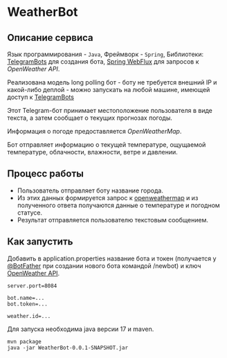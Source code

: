 # WeatherBot

## Описание сервиса

Язык программирования - `Java`, Фреймворк - `Spring`, Библиотеки: [TelegramBots](https://github.com/rubenlagus/TelegramBots) для создания бота, [Spring WebFlux](https://docs.spring.io/spring-framework/reference/web/webflux.html) для запросов к *OpenWeather API*.

Реализована модель long polling бот - боту не требуется внешний IP и какой-либо деплой - можно запускать на любой машине, имеющей доступ к [TelegramBots](https://github.com/rubenlagus/TelegramBots)

Этот Telegram-бот принимает местоположение пользователя в виде текста, а затем сообщает о текущих прогнозах погоды.

Информация о погоде предоставляется *OpenWeatherMap*.

Бот отправляет информацию о текущей температуре, ощущаемой температуре, облачности, влажности, ветре и давлении.

## Процесс работы

- Пользователь отправляет боту название города.
- Из этих данных формируется запрос к [openweathermap](https://openweathermap.org/) и из полученного ответа получаются данные о температуре и погодном статусе.
- Результат отправляется пользователю текстовым сообщением.

## Как запустить

Добавить в application.properties название бота и токен (получается у [@BotFather](https://telegram.me/botfather) при создании нового бота командой /newbot) и ключ [OpenWeather API](https://openweathermap.org/).

```
server.port=8084

bot.name=...
bot.token=...

weather.id=...
```

Для запуска необходима java версии 17 и maven.
```
mvn package
java -jar WeatherBot-0.0.1-SNAPSHOT.jar
```
